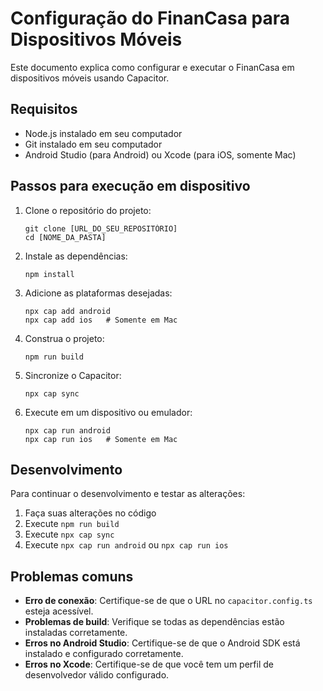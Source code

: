 
# Configuração do FinanCasa para Dispositivos Móveis

Este documento explica como configurar e executar o FinanCasa em dispositivos móveis usando Capacitor.

## Requisitos

- Node.js instalado em seu computador
- Git instalado em seu computador
- Android Studio (para Android) ou Xcode (para iOS, somente Mac)

## Passos para execução em dispositivo

1. Clone o repositório do projeto:
   ```
   git clone [URL_DO_SEU_REPOSITÓRIO]
   cd [NOME_DA_PASTA]
   ```

2. Instale as dependências:
   ```
   npm install
   ```

3. Adicione as plataformas desejadas:
   ```
   npx cap add android
   npx cap add ios   # Somente em Mac
   ```

4. Construa o projeto:
   ```
   npm run build
   ```

5. Sincronize o Capacitor:
   ```
   npx cap sync
   ```

6. Execute em um dispositivo ou emulador:
   ```
   npx cap run android
   npx cap run ios   # Somente em Mac
   ```

## Desenvolvimento

Para continuar o desenvolvimento e testar as alterações:

1. Faça suas alterações no código
2. Execute `npm run build`
3. Execute `npx cap sync`
4. Execute `npx cap run android` ou `npx cap run ios`

## Problemas comuns

- **Erro de conexão**: Certifique-se de que o URL no `capacitor.config.ts` esteja acessível.
- **Problemas de build**: Verifique se todas as dependências estão instaladas corretamente.
- **Erros no Android Studio**: Certifique-se de que o Android SDK está instalado e configurado corretamente.
- **Erros no Xcode**: Certifique-se de que você tem um perfil de desenvolvedor válido configurado.
